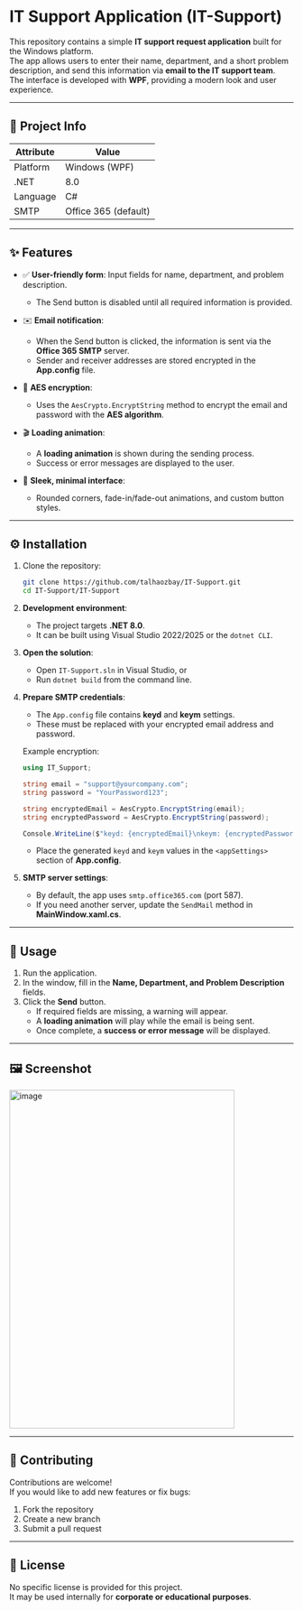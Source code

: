 # IT Support Application (IT-Support)

<!-- Project badges -->

This repository contains a simple **IT support request application** built for the Windows platform.  
The app allows users to enter their name, department, and a short problem description, and send this information via **email to the IT support team**.  
The interface is developed with **WPF**, providing a modern look and user experience.

---

## 📌 Project Info

| Attribute | Value        |
|-----------|--------------|
| Platform  | Windows (WPF)|
| .NET      | 8.0          |
| Language  | C#           |
| SMTP      | Office 365 (default) |

---

## ✨ Features

- ✅ **User-friendly form**: Input fields for name, department, and problem description.  
  - The Send button is disabled until all required information is provided.  

- ✉️ **Email notification**:  
  - When the Send button is clicked, the information is sent via the **Office 365 SMTP** server.  
  - Sender and receiver addresses are stored encrypted in the **App.config** file.  

- 🔐 **AES encryption**:  
  - Uses the `AesCrypto.EncryptString` method to encrypt the email and password with the **AES algorithm**.  

- 🎬 **Loading animation**:  
  - A **loading animation** is shown during the sending process.  
  - Success or error messages are displayed to the user.  

- 🎨 **Sleek, minimal interface**:  
  - Rounded corners, fade-in/fade-out animations, and custom button styles.  

---

## ⚙️ Installation

1. Clone the repository:

   ```bash
   git clone https://github.com/talhaozbay/IT-Support.git
   cd IT-Support/IT-Support
   ```

2. **Development environment**:  
   - The project targets **.NET 8.0**.  
   - It can be built using Visual Studio 2022/2025 or the `dotnet CLI`.  

3. **Open the solution**:  
   - Open `IT-Support.sln` in Visual Studio, or  
   - Run `dotnet build` from the command line.  

4. **Prepare SMTP credentials**:  
   - The `App.config` file contains **keyd** and **keym** settings.  
   - These must be replaced with your encrypted email address and password.  

   Example encryption:  

   ```csharp
   using IT_Support;

   string email = "support@yourcompany.com";
   string password = "YourPassword123";

   string encryptedEmail = AesCrypto.EncryptString(email);
   string encryptedPassword = AesCrypto.EncryptString(password);

   Console.WriteLine($"keyd: {encryptedEmail}\nkeym: {encryptedPassword}");
   ```

   - Place the generated `keyd` and `keym` values in the `<appSettings>` section of **App.config**.  

5. **SMTP server settings**:  
   - By default, the app uses `smtp.office365.com` (port 587).  
   - If you need another server, update the `SendMail` method in **MainWindow.xaml.cs**.  

---

## 🚀 Usage

1. Run the application.  
2. In the window, fill in the **Name, Department, and Problem Description** fields.  
3. Click the **Send** button.  
   - If required fields are missing, a warning will appear.  
   - A **loading animation** will play while the email is being sent.  
   - Once complete, a **success or error message** will be displayed.  

---

## 🖼️ Screenshot

<img width="399" height="600" alt="image" src="https://github.com/user-attachments/assets/c4d4c5b8-7f60-45af-a5e6-764341653de9" />



---

## 🤝 Contributing

Contributions are welcome!  
If you would like to add new features or fix bugs:  

1. Fork the repository  
2. Create a new branch  
3. Submit a pull request  

---

## 📄 License

No specific license is provided for this project.  
It may be used internally for **corporate or educational purposes**.  
